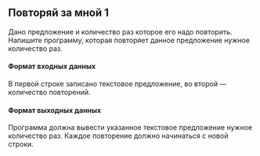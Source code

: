 ## Повторяй за мной 1

Дано предложение и количество раз которое его надо повторить. Напишите программу, которая повторяет данное предложение нужное количество раз.

#### Формат входных данных
В первой строке записано текстовое предложение, во второй — количество повторений.

#### Формат выходных данных
Программа должна вывести указанное текстовое предложение нужное количество раз. Каждое повторение должно начинаться с новой строки.